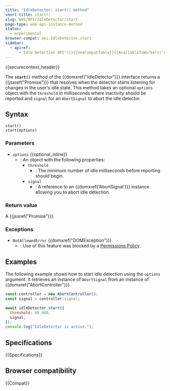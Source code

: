 ```yaml
---
title: "IdleDetector: start() method"
short-title: start()
slug: Web/API/IdleDetector/start
page-type: web-api-instance-method
status:
  - experimental
browser-compat: api.IdleDetector.start
sidebar:
  - apiref:
      - Idle Detection API")}}{{SeeCompatTable}}{{AvailableInWorkers("window_and_dedicated
---
```


{{securecontext_header}}

The **`start()`** method of the {{domxref("IdleDetector")}} interface returns a
{{jsxref("Promise")}} that resolves when the detector starts listening for changes in the
user's idle state. This
method takes an optional `options` object with the `threshold` in milliseconds
where inactivity should be reported and `signal` for an `AbortSignal` to abort
the idle detector.

## Syntax

```js-nolint
start()
start(options)
```

### Parameters

- `options` {{optional_inline}}
  - : An object with the following properties:
    - `threshold`
      - : The minimum number of idle milliseconds before reporting should begin.
    - `signal`
      - : A reference to an {{domxref('AbortSignal')}} instance allowing you to abort idle detection.

### Return value

A {{jsxref("Promise")}}.

### Exceptions

- `NotAllowedError` {{domxref("DOMException")}}
  - : Use of this feature was blocked by a [Permissions Policy](/en-US/docs/Web/HTTP/Guides/Permissions_Policy).

## Examples

The following example shows how to start idle detection using the `options` argument. It retrieves an instance of `AbortSignal` from an instance of {{domxref("AbortController")}}.

```js
const controller = new AbortController();
const signal = controller.signal;

await idleDetector.start({
  threshold: 60_000,
  signal,
});
console.log("IdleDetector is active.");
```

## Specifications

{{Specifications}}

## Browser compatibility

{{Compat}}
